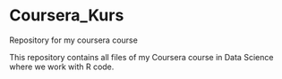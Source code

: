 # Coursera_Kurs
Repository for my coursera course

This repository contains all files of my Coursera course in Data Science where we work with R code.
